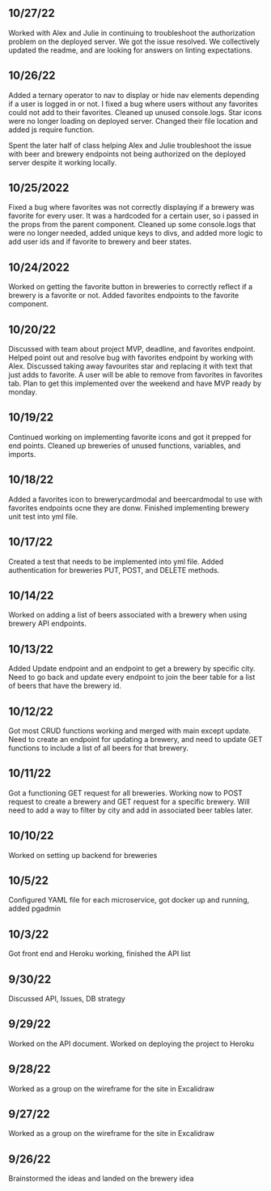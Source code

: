 ## 10/27/22 
Worked with Alex and Julie in continuing to troubleshoot the authorization problem on the deployed server. We got the issue resolved. We collectively updated the readme, and are looking for answers on linting expectations. 

## 10/26/22 
Added a ternary operator to nav to display or hide nav elements depending if a user is logged in or not. I fixed a bug where users without any favorites could not add to their favorites. Cleaned up unused console.logs. Star icons were no longer loading on deployed server. Changed their file location and added js require function.

Spent the later half of class helping Alex and Julie troubleshoot the issue with beer and brewery endpoints not being authorized on the deployed server despite it working locally. 


## 10/25/2022
Fixed a bug where favorites was not correctly displaying if a brewery was favorite for every user. It was a hardcoded for a certain user, so i passed in the props from the parent component. Cleaned up some console.logs that were no longer needed, added unique keys to divs, and added more logic to add user ids and if favorite to brewery and beer states.

## 10/24/2022
Worked on getting the favorite button in breweries to correctly reflect if a brewery is a favorite or not. Added favorites endpoints to the favorite component.


## 10/20/22
Discussed with team about project MVP, deadline, and favorites endpoint. Helped point out and resolve bug with favorites endpoint by working with Alex. Discussed taking away favourites star and replacing it with text that just adds to favorite. A user will be able to remove from favorites in favorites tab. Plan to get this implemented over the weekend and have MVP ready by monday. 

## 10/19/22
Continued working on implementing favorite icons and got it prepped for end points. Cleaned up breweries of unused functions, variables, and imports.

## 10/18/22
Added a favorites icon to brewerycardmodal and beercardmodal to use with favorites endpoints ocne they are donw. Finished implementing brewery unit test into yml file. 

## 10/17/22
Created a test that needs to be implemented into yml file. Added authentication for breweries PUT, POST, and DELETE methods.

## 10/14/22
Worked on adding a list of beers associated with a brewery when using brewery API endpoints.

## 10/13/22
Added Update endpoint and an endpoint to get a brewery by specific city. Need to go back and update every endpoint to join the beer table for a list of beers that have the brewery id.

## 10/12/22
Got most CRUD functions working and merged with main except update. Need to create an endpoint for updating a brewery, and need to update GET functions to include a list of all beers for that brewery.

## 10/11/22
Got a functioning GET request for all breweries. Working now to POST request to create a brewery and GET request for a specific brewery. Will need to add a way to filter by city and add in associated beer tables later.

## 10/10/22
Worked on setting up backend for breweries

## 10/5/22
Configured YAML file for each microservice, got docker up and running, added pgadmin

## 10/3/22 
Got front end and Heroku working, finished the API list

## 9/30/22  
Discussed API, Issues, DB strategy

## 9/29/22
Worked on the API document. Worked on deploying the project to Heroku

## 9/28/22  
Worked as a group on the wireframe for the site in Excalidraw

## 9/27/22 
Worked as a group on the wireframe for the site in Excalidraw

## 9/26/22 
Brainstormed the ideas and landed on the brewery idea
